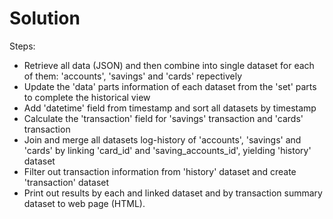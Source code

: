 # Solution

Steps:
- Retrieve all data (JSON) and then combine into single dataset for each of them: 'accounts', 'savings' and 'cards' repectively
- Update the 'data' parts information of each dataset from the 'set' parts to complete the historical view
- Add 'datetime' field from timestamp and sort all datasets by timestamp 
- Calculate the 'transaction' field for 'savings' transaction and 'cards' transaction
- Join and merge all datasets log-history of 'accounts', 'savings' and 'cards' by linking 'card_id' and 'saving_accounts_id', yielding 'history' dataset
- Filter out transaction information from 'history' dataset and create 'transaction' dataset
- Print out results by each and linked dataset and by transaction summary dataset to web page (HTML).
